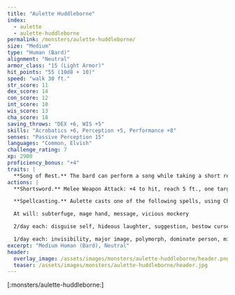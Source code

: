 ```yaml
---
title: "Aulette Huddleborne"
index:
  - aulette
  - aulette-huddleborne
permalink: /monsters/aulette-huddleborne/
size: "Medium"
type: "Human (Bard)"
alignment: "Neutral"
armor_class: "15 (Light Armor)"
hit_points: "55 (10d8 + 10)"
speed: "walk 30 ft."
str_score: 11
dex_score: 14
con_score: 12
int_score: 10
wis_score: 13
cha_score: 18
saving_throws: "DEX +6, WIS +5"
skills: "Acrobatics +6, Perception +5, Performance +8"
senses: "Passive Perception 15"
languages: "Common, Elvish"
challenge_rating: 7
xp: 2900
proficiency_bonus: "+4"
traits: |
  **Song of Rest.** The bard can perform a song while taking a short rest. Any ally who hears the song regains an extra ld6 hit points if it spends any Hit Dice to regain hit points at the end of that rest. The bard can confer this benefit on itself as well.
actions: |
  **Shortsword.** Melee Weapon Attack: +4 to hit, reach 5 ft., one target. Hit: 5 (1d6+2) piercing damage.

  **Spellcasting.** Aulette casts one of the following spells, using Charisma as the spellcasting ability (spell save DC 16, +8 to hit with spell attacks):

  At will: subterfuge, mage hand, message, vicious mockery

  2/day each: disguise self, hideous laughter, suggestion, bestow curse, dimension door

  1/day each: invisibility, major image, polymorph, dominate person, mislead
excerpt: "Medium Human (Bard), Neutral"
header:
  overlay_image: /assets/images/monsters/aulette-huddleborne/header.png
  teaser: /assets/images/monsters/aulette-huddleborne/header.jpg
---
```


[:monsters/aulette-huddleborne:]
